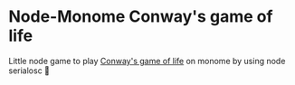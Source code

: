# Node-Monome Conway's game of life

Little node game to play [Conway's game of life](https://en.wikipedia.org/wiki/Conway%27s_Game_of_Life) on monome by using node serialosc 👾
